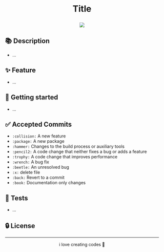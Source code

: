 <!-- logo ou banner -->
<p align="center">    
 <img src="" />    
</p>

<!-- titulo -->
<h1 align="center">

Title

</h1>

<!-- badges -->
<p align="center">
	<p align="center">    
	 <img src="https://img.shields.io/badge/label-MESSAGE-RED.svg"/>    
	</p>
 </p>

<!-- tabela -->

## 📚 Description 
- ...

## ✨ Feature
- ...

## 🚀 Getting started  
- ...

## ✅ Accepted Commits

- `:collision:` A new feature
- `:package:` A new package
- `:hammer:` Changes to the build process or auxiliary tools
- `:pencil2:` A code change that neither fixes a bug or adds a feature
- `:trophy:` A code change that improves performance
- `:wrench:` A bug fix
- `:beetle:` An unresolved bug
- `:x:` delete file
- `:back:` Revert to a commit
- `:book:` Documentation only changes


## 📝 Tests  
- ...

## 🔒 License

---

<p align="center">
	i love creating codes 💜
</p>
